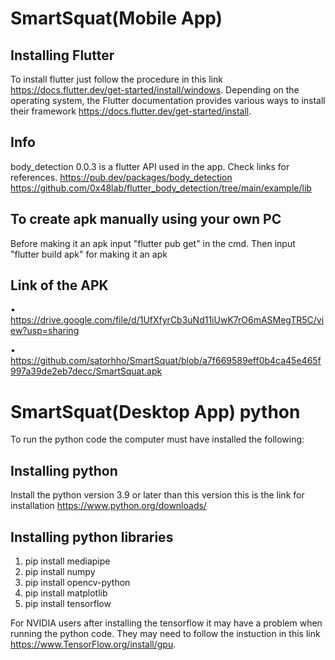 # SmartSquat(Mobile App)

## Installing Flutter
To install flutter just follow the procedure in this link https://docs.flutter.dev/get-started/install/windows. Depending on the operating system, the Flutter documentation provides various ways to install their framework https://docs.flutter.dev/get-started/install.

## Info
body_detection 0.0.3 is a flutter API used in the app.  Check links for references.
https://pub.dev/packages/body_detection
https://github.com/0x48lab/flutter_body_detection/tree/main/example/lib

## To create apk manually using your own PC
Before making it an apk input "flutter pub get" in the cmd. Then input "flutter build apk" for making it an apk

## Link of the APK
• https://drive.google.com/file/d/1UfXfyrCb3uNd11iUwK7rO6mASMegTR5C/view?usp=sharing

• https://github.com/satorhho/SmartSquat/blob/a7f669589eff0b4ca45e465f997a39de2eb7decc/SmartSquat.apk

# SmartSquat(Desktop App) python
To run the python code the computer must have installed the following:

## Installing python
Install the python version 3.9 or later than this version this is the link for installation https://www.python.org/downloads/

## Installing python libraries
1. pip install mediapipe
2. pip install numpy
3. pip install opencv-python
4. pip install matplotlib
5. pip install tensorflow

For NVIDIA users after installing the tensorflow it may have a problem when running the python code. They may need to follow the instuction in this link  https://www.TensorFlow.org/install/gpu.


